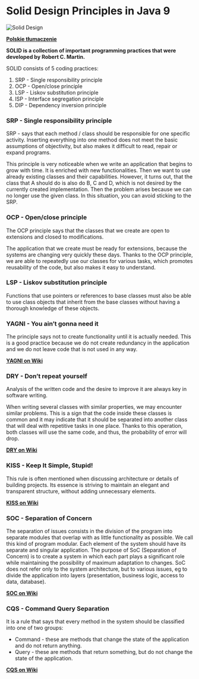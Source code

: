 # Solid Design Principles in Java 9
![Solid Design ](https://img.shields.io/badge/Solid_Design-Principles--in--Java-green.svg?longCache=true&style=for-the-badge)

**[Polskie tłumaczenie](https://github.com/jszlenk/Solid-Design-Principles-in-Java/blob/master/docs/READMEPL.md)**


**SOLID is a collection of important programming practices that were developed by Robert C. Martin.**

SOLID consists of 5 coding practices:

1. SRP - Single responsibility principle
2. OCP - Open/close principle
3. LSP - Liskov substitution principle
4. ISP - Interface segregation principle
5. DIP - Dependency inversion principle

### SRP - Single responsibility principle

SRP - says that each method / class should be responsible for one specific activity. Inserting everything into one method does not meet the basic assumptions of objectivity, but also makes it difficult to read, repair or expand programs.

This principle is very noticeable when we write an application that begins to grow with time. It is enriched with new functionalities. Then we want to use already existing classes and their capabilities. However, it turns out, that the class that A should do is also do B, C and D, which is not desired by the currently created implementation. Then the problem arises because we can no longer use the given class. In this situation, you can avoid sticking to the SRP.

### OCP - Open/close principle

The OCP principle says that the classes that we create are open to extensions and closed to modifications.

The application that we create must be ready for extensions, because the systems are changing very quickly these days. Thanks to the OCP principle, we are able to repeatedly use our classes for various tasks, which promotes reusability of the code, but also makes it easy to understand.

### LSP - Liskov substitution principle

Functions that use pointers or references to base classes must also be able to use class objects that inherit from the base classes without having a thorough knowledge of these objects.

### YAGNI - You ain’t gonna need it

The principle says not to create functionality until it is actually needed. This is a good practice because we do not create redundancy in the application and we do not leave code that is not used in any way.

**[YAGNI on Wiki](https://en.wikipedia.org/wiki/You_aren%27t_gonna_need_it)**

### DRY - Don’t repeat yourself

Analysis of the written code and the desire to improve it are always key in software writing.

When writing several classes with similar properties, we may encounter similar problems. This is a sign that the code inside these classes is common and it may indicate that it should be separated into another class that will deal with repetitive tasks in one place. Thanks to this operation, both classes will use the same code, and thus, the probability of error will drop.

**[DRY on Wiki](https://en.wikipedia.org/wiki/Don%27t_repeat_yourself)**

### KISS - Keep It Simple, Stupid!

This rule is often mentioned when discussing architecture or details of building projects. Its essence is striving to maintain an elegant and transparent structure, without adding unnecessary elements.

**[KISS on Wiki](https://en.wikipedia.org/wiki/KISS_principle)**

### SOC - Separation of Concern

The separation of issues consists in the division of the program into separate modules that overlap with as little functionality as possible. We call this kind of program modular. Each element of the system should have its separate and singular application. The purpose of SoC (Separation of Concern) is to create a system in which each part plays a significant role while maintaining the possibility of maximum adaptation to changes. SoC does not refer only to the system architecture, but to various issues, eg to divide the application into layers (presentation, business logic, access to data, database).

**[SOC on Wiki](https://en.wikipedia.org/wiki/Separation_of_concerns)**

### CQS - Command Query Separation

It is a rule that says that every method in the system should be classified into one of two groups:

- Command - these are methods that change the state of the application and do not return anything.
- Query - these are methods that return something, but do not change the state of the application.

**[CQS on Wiki](https://en.wikipedia.org/wiki/Command%E2%80%93query_separation)**

